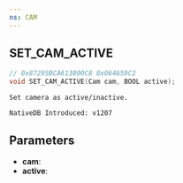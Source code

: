```yaml
---
ns: CAM
---
```

## SET_CAM_ACTIVE

```c
// 0x87295BCA613800C8 0x064659C2
void SET_CAM_ACTIVE(Cam cam, BOOL active);
```

```
Set camera as active/inactive.

NativeDB Introduced: v1207
```

## Parameters
* **cam**:
* **active**:
